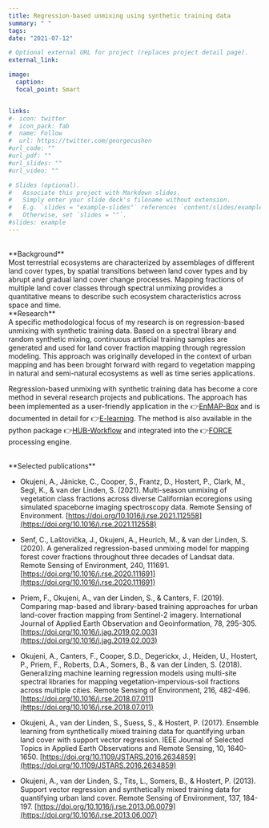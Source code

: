```yaml
---
title: Regression-based unmixing using synthetic training data
summary: " "
tags:
date: "2021-07-12"

# Optional external URL for project (replaces project detail page).
external_link:

image:
  caption: 
  focal_point: Smart


links:
#- icon: twitter
#  icon_pack: fab
#  name: Follow
#  url: https://twitter.com/georgecushen
#url_code: ""
#url_pdf: ""
#url_slides: ""
#url_video: ""

# Slides (optional).
#   Associate this project with Markdown slides.
#   Simply enter your slide deck's filename without extension.
#   E.g. `slides = "example-slides"` references `content/slides/example-slides.md`.
#   Otherwise, set `slides = ""`.
#slides: example
---
```

<br />
**Background**<br />
Most terrestrial ecosystems are characterized by assemblages of different land cover types, by spatial transitions between land cover types and by abrupt and gradual land cover change processes. Mapping fractions of multiple land cover classes through spectral unmixing provides a quantitative means to describe such ecosystem characteristics across space and time.

<br />
**Research**<br />
A specific methodological focus of my research is on regression-based unmixing with synthetic training data. Based on a spectral library and random synthetic mixing, continuous artificial training samples are generated and used for land cover fraction mapping through regression modeling. This approach was originally developed in the context of urban mapping and has been brought forward with regard to vegetation mapping in natural and semi-natural ecosystems as well as time series applications.

Regression-based unmixing with synthetic training data has become a core method in several research projects and publications. The approach has been implemented as a user-friendly application in the 👉[EnMAP-Box](https://enmap-box.readthedocs.io/en/latest/) and is documented in detail for 👉[E-learning](https://enmap-box.readthedocs.io/en/latest/usr_section/application_tutorials/urban_unmixing/tutorial.html). The method is also available in the python package 👉[HUB-Workflow](http://hub-workflow.readthedocs.io) and integrated into the 👉[FORCE](https://force-eo.readthedocs.io/en/latest/index.html) processing engine. 


<br />
**Selected publications**<br />

* Okujeni, A., Jänicke, C., Cooper, S., Frantz, D., Hostert, P., Clark, M., Segl, K., & van der Linden, S. (2021). Multi-season unmixing of vegetation class fractions across diverse Californian ecoregions using simulated spaceborne imaging spectroscopy data. Remote Sensing of Environment. [https://doi.org/10.1016/j.rse.2021.112558](https://doi.org/10.1016/j.rse.2021.112558) 

* Senf, C., Laštovička, J., Okujeni, A., Heurich, M., & van der Linden, S. (2020). A generalized regression-based unmixing model for mapping forest cover fractions throughout three decades of Landsat data. Remote Sensing of Environment, 240, 111691. [https://doi.org/10.1016/j.rse.2020.111691](https://doi.org/10.1016/j.rse.2020.111691)

* Priem, F., Okujeni, A., van der Linden, S., & Canters, F. (2019). Comparing map-based and library-based training approaches for urban land-cover fraction mapping from Sentinel-2 imagery. International Journal of Applied Earth Observation and Geoinformation, 78, 295-305. [https://doi.org/10.1016/j.jag.2019.02.003](https://doi.org/10.1016/j.jag.2019.02.003)

* Okujeni, A., Canters, F., Cooper, S.D., Degerickx, J., Heiden, U., Hostert, P., Priem, F., Roberts, D.A., Somers, B., & van der Linden, S. (2018). Generalizing machine learning regression models using multi-site spectral libraries for mapping vegetation-impervious-soil fractions across multiple cities. Remote Sensing of Environment, 216, 482-496. [https://doi.org/10.1016/j.rse.2018.07.011](https://doi.org/10.1016/j.rse.2018.07.011)

* Okujeni, A., van der Linden, S., Suess, S., & Hostert, P. (2017). Ensemble learning from synthetically mixed training data for quantifying urban land cover with support vector regression. IEEE Journal of Selected Topics in Applied Earth Observations and Remote Sensing, 10, 1640-1650. [https://doi.org/10.1109/JSTARS.2016.2634859](https://doi.org/10.1109/JSTARS.2016.2634859)

* Okujeni, A., van der Linden, S., Tits, L., Somers, B., & Hostert, P. (2013). Support vector regression and synthetically mixed training data for quantifying urban land cover. Remote Sensing of Environment, 137, 184-197. [https://doi.org/10.1016/j.rse.2013.06.0079](https://doi.org/10.1016/j.rse.2013.06.007)